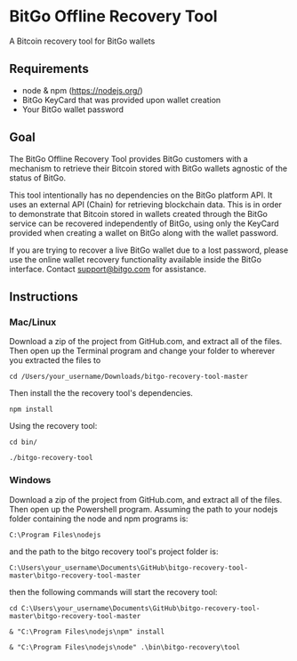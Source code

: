 BitGo Offline Recovery Tool
===========================

A Bitcoin recovery tool for BitGo wallets

## Requirements

- node & npm (https://nodejs.org/)
- BitGo KeyCard that was provided upon wallet creation
- Your BitGo wallet password

## Goal

The BitGo Offline Recovery Tool provides BitGo customers with a mechanism to retrieve their Bitcoin stored with BitGo wallets agnostic of the status of BitGo.

This tool intentionally has no dependencies on the BitGo platform API.  It uses an external API (Chain) for retrieving blockchain data. This is in order to demonstrate that Bitcoin stored in wallets created through the BitGo service can be recovered independently of BitGo, using only the KeyCard provided when creating a wallet on BitGo along with the wallet password.

If you are trying to recover a live BitGo wallet due to a lost password, please use the online wallet recovery functionality available inside the BitGo interface.  Contact support@bitgo.com for assistance.

## Instructions

### Mac/Linux

Download a zip of the project from GitHub.com, and extract all of the files. Then open up the Terminal program and change your folder to wherever you extracted the files to

```
cd /Users/your_username/Downloads/bitgo-recovery-tool-master
```

Then install the the recovery tool's dependencies.

```
npm install
```

Using the recovery tool:

```
cd bin/

./bitgo-recovery-tool
```

### Windows

Download a zip of the project from GitHub.com, and extract all of the files. Then open up the Powershell program. Assuming the path to your nodejs folder containing the node and npm programs is:

```
C:\Program Files\nodejs
```

and the path to the bitgo recovery tool's project folder is:

```
C:\Users\your_username\Documents\GitHub\bitgo-recovery-tool-master\bitgo-recovery-tool-master
```

then the following commands will start the recovery tool:

```
cd C:\Users\your_username\Documents\GitHub\bitgo-recovery-tool-master\bitgo-recovery-tool-master
```

```
& "C:\Program Files\nodejs\npm" install
```

```
& "C:\Program Files\nodejs\node" .\bin\bitgo-recovery\tool
